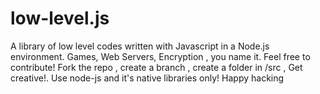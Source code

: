 # low-level.js
A library of low level codes written with Javascript in a Node.js environment. Games, Web Servers, Encryption , you name it.
Feel free to contribute!
Fork the repo , create a branch , create a folder in /src , 
Get creative!.
Use node-js and it's native libraries only!
Happy hacking
